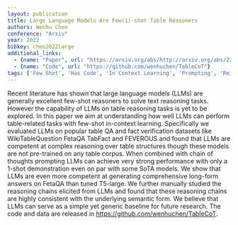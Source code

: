 ```yaml
---
layout: publication
title: Large Language Models Are Few(1)-shot Table Reasoners
authors: Wenhu Chen
conference: "Arxiv"
year: 2022
bibkey: chen2022large
additional_links:
  - {name: "Paper", url: "https://arxiv.org/abs/http://arxiv.org/abs/2210.06710v2"}
  - {name: "Code", url: "https://github.com/wenhuchen/TableCoT"}
tags: ['Few Shot', 'Has Code', 'In Context Learning', 'Prompting', 'Reinforcement Learning']
---
```

Recent literature has shown that large language models (LLMs) are generally excellent few-shot reasoners to solve text reasoning tasks. However the capability of LLMs on table reasoning tasks is yet to be explored. In this paper we aim at understanding how well LLMs can perform table-related tasks with few-shot in-context learning. Specifically we evaluated LLMs on popular table QA and fact verification datasets like WikiTableQuestion FetaQA TabFact and FEVEROUS and found that LLMs are competent at complex reasoning over table structures though these models are not pre-trained on any table corpus. When combined with chain of thoughts prompting LLMs can achieve very strong performance with only a 1-shot demonstration even on par with some SoTA models. We show that LLMs are even more competent at generating comprehensive long-form answers on FetaQA than tuned T5-large. We further manually studied the reasoning chains elicited from LLMs and found that these reasoning chains are highly consistent with the underlying semantic form. We believe that LLMs can serve as a simple yet generic baseline for future research. The code and data are released in https://github.com/wenhuchen/TableCoT.
